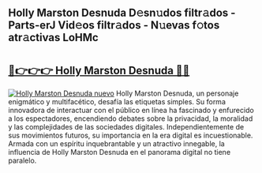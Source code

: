 ## Holly Marston Desnuda D𝚎sn𝚞dos filtr𝚊dos - Parts-erJ Vid𝚎os filtr𝚊dos - N𝚞evas f𝚘tos atr𝚊ctivas LoHMc

# <h2><a href="http://mbbwo8y.tromn.icu/?c=Holly+Marston+Desnuda">🔗👉👉👉 Holly Marston Desnuda 🔗🔗</a></h2>

[![Holly Marston Desnuda nuevo](https://i.imgur.com/pEAQMta.gif)](http://mbbwo8y.tromn.icu/?c=Holly+Marston+Desnuda)
Holly Marston Desnuda, un personaje enigmático y multifacético, desafía las etiquetas simples. Su forma innovadora de interactuar con el público en línea ha fascinado y enfurecido a los espectadores, encendiendo debates sobre la privacidad, la moralidad y las complejidades de las sociedades digitales. Independientemente de sus movimientos futuros, su importancia en la era digital es incuestionable. Armada con un espíritu inquebrantable y un atractivo innegable, la influencia de Holly Marston Desnuda en el panorama digital no tiene paralelo.
